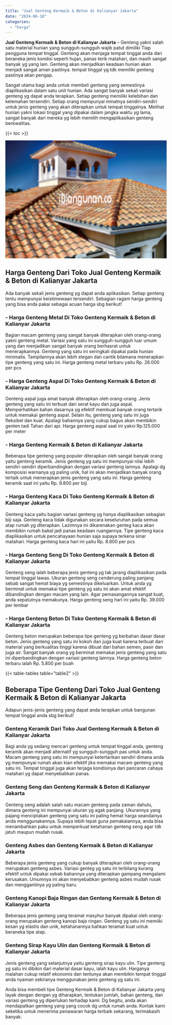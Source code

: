 ```yaml
---
title: "Jual Genteng Kermaik & Beton di Kalianyar Jakarta"
date: "2024-06-18"
categories: 
  - "harga"
---
```


**Jual Genteng Kermaik & Beton di Kalianyar Jakarta** – Genteng yakni salah satu material hunian yang sungguh-sungguh wajib patut dimiliki Tiap pengguna tempat tinggal. Genteng akan menjaga tempat tinggal anda dari beraneka jenis kondisi seperti hujan, panas terik matahari, dan masih sangat banyak yg yang lain. Genteng akan menjadikan keadaan hunian akan menjadi sangat aman pastinya. tempat tinggal yg tdk memiliki genteng pastinya akan pengap.

Sangat utama bagi anda untuk membeli genteng yang semestinya diaplikasikan dalam satu unit hunian. Ada sangat banyak sekali variasi genteng yg dapat anda terapkan. Setiap genteng memiliki kelebihan dan kelemahan tersendiri. Setiap orang mempunyai minatnya sendiri-sendiri untuk jenis genteng yang akan diterapkan untuk tempat tinggalnya. Melihat hunian yakni lokasi tinggal yang dipakai dalam jangka waktu yg lama, sangat banyak dari mereka yg lebih memilih mengaplikasikan genteng berkwalitas.

{{< toc >}}

![Jual Genteng Kermaik & Beton di Kalianyar Jakarta](/images/genteng-minimalis-murah10.png)

## Harga Genteng Dari Toko Jual Genteng Kermaik & Beton di Kalianyar Jakarta

Ada banyak sekali jenis genteng yg dapat anda aplikasikan. Setiap genteng tentu mempunyai keistimewaan tersendiri. Sebagian ragam harga genteng yang bisa anda pakai sebagai acuan harga sbg berikut!

### \- Harga Genteng Metal Di Toko Genteng Kermaik & Beton di Kalianyar Jakarta

Bagian macam genteng yang sangat banyak diterapkan oleh orang-orang yakni genteng metal. Variasi yang satu ini sungguh-sungguh luar umum yang dan menjadikan sangat banyak orang berhasrat untuk menerapkannya. Genteng yang satu ini seringkali dipakai pada hunian minimalis. Tampilannya akan lebih elegan dan cantik bilamana menerapkan tipe genteng yang satu ini. Harga genteng metal terbaru yaitu Rp. 26.000 per pcs

### \- Harga Genteng Aspal Di Toko Genteng Kermaik & Beton di Kalianyar Jakarta

Genteng aspal juga amat banyak diterapkan oleh orang-orang. Jenis genteng yang satu ini terbuat dari serat kayu dan juga aspal. Memperhatikan bahan dasarnya yg efektif membuat banyak orang tertarik untuk memakai genteng aspal. Selain itu, genteng yang satu ini juga fleksibel dan kuat. Apalagi bahannya yang cukup bagus akan membikin genten tadi Tahan dari api. Harga genteng aspal saat ini yakni Rp.125.000 per meter

### \- Harga Genteng Kermaik & Beton di Kalianyar Jakarta

Beberapa tipe genteng yang populer diterapkan oleh sangat banyak orang yaitu genteng keramik. Jenis genteng yg satu ini mempunyai nilai lebih sendiri-sendiri diperbandingkan dengan variasi genteng lainnya. Apalagi dg komposisi warnanya yg paling unik, hal ini akan menjadikan banyak orang tertaik untuk menerapkan jenis genteng yang satu ini. Harga genteng keramik saat ini yaitu Rp. 9.800 per biji

### \- Harga Genteng Kaca Di Toko Genteng Kermaik & Beton di Kalianyar Jakarta

Genteng kaca yaitu bagian variasi genteng yg hanya diaplikasikan sebagian biji saja. Genteng kaca tidak digunakan secara keseluruhan pada semua atap rumah yg diterapkan. Lazimnya ini dikarenakan genteg kaca akan membikin rumah bakal jadi panas keadaan ruangannya. Tipe genteng kaca diaplikasikan untuk pencahayaan hunian saja supaya terkena sinar matahari. Harga genteng kaca hari ini yaitu Rp. 8.800 per pcs

### \- Harga Genteng Seng Di Toko Genteng Kermaik & Beton di Kalianyar Jakarta

Genteng seng ialah beberapa jenis genteng yg tak jarang diaplikasikan pada tempat tinggal lawas. Ukuran genteng seng cenderung paling panjang sebab sangat hemat biaya yg semestinya dikeluarkan. Untuk anda yg berminat untuk memakai tipe genteng yg satu ini akan amat efektif dibandingkan dengan macam yang lain. Agar pemasangannya sangat kuat, anda sepatutnya memakunya. Harga genteng seng hari ini yaitu Rp. 39.000 per lembar

### \- Harga Genteng Beton Di Toko Genteng Kermaik & Beton di Kalianyar Jakarta

Genteng beton merupakan beberapa tipe genteng yg berbahan dasar dasar beton. Jenis genteng yang satu ini kokoh dan juga kuat karena terbuat dari material yang berkualitas tinggi karena dibuat dari bahan semen, pasir dan juga air. Sangat banyak orang yg berminat memakai jenis genteng yang satu ini diperbandingkan dengan variasi genteng lainnya. Harga genteng beton terbaru ialah Rp. 5.800 per buah

{{< table-tables table="table2" >}}

## Beberapa Tipe Genteng Dari Toko Jual Genteng Kermaik & Beton di Kalianyar Jakarta

Adapun jenis-jenis genteng yang dapat anda terapkan untuk bangunan tempat tinggal anda sbg berikut!

### Genteng Keramik Dari Toko Jual Genteng Kermaik & Beton di Kalianyar Jakarta

Bagi anda yg sedang mencari genteng untuk tempat tinggal anda, genteng keramik akan menjadi alternatif yg sungguh-sungguh pas untuk anda. Macam genteng yang satu ini mempunyai ketertarikan sendiri dimana anda yg mempunyai rumah akan kian efektif jika memakai macam genteng yang satu ini. Tempat tinggal juga akan terjaga kondisinya dari pancaran cahaya matahari yg dapat menyebabkan panas.

### Genteng Seng dan Genteng Kermaik & Beton di Kalianyar Jakarta

Genteng seng adalah salah satu macam genteng pada zaman dahulu, dimana genteng ini mempunyai ukuran yg agak panjang. Ukurannya yang pajang menciptakan genteng yang satu ini paling hemat harga seandainya anda menggunakannya. Supaya lebih tepat guna pemakaiannya, anda bisa menambahkan paku untuk memperkuat ketahanan genteng seng agar tdk jatuh maupun mudah rusak.

### Genteng Asbes dan Genteng Kermaik & Beton di Kalianyar Jakarta

Beberapa jenis genteng yang cukup banyak diterapkan oleh orang-orang merupakan genteng asbes. Variasi genteg yg satu ini terbilang kurang efektif untuk dipakai sebab bahannya yang diterapkan gampang mengalami kerusakan. Umumnya ini akan menyebabkan genteng asbes mudah rusak dan menggantinya yg paling baru.

### Genteng Kanopi Baja Ringan dan Genteng Kermaik & Beton di Kalianyar Jakarta

Beberapa jenis genteng yang teramat masyhur banyak dipakai oleh orang-orang merupakan genteng kanopi baja ringan. Genteng yg satu ini memiiki kesan yg elastis dan unik, ketahanannya bahkan teramat kuat untuk beraneka tipe atap.

### Genteng Sirap Kayu Ulin dan Genteng Kermaik & Beton di Kalianyar Jakarta

Jenis genteng yang selanjutnya yaitu genteng sirap kayu ulin. Tipe genteng yg satu ini dibikin dari material dasar kayu, ialah kayu ulin. Harganya malahan cukup relatif ekonomis dan tentunya akan membikin tempat tinggal anda nyaman sekiranya menggunakan jenis genteng yg satu ini.

Anda bisa membeli tipe Genteng Kermaik & Beton di Kalianyar Jakarta yang layak dengan dengan yg diharapkan, tentukan jumlah, bahan genteng, dan variasi genteng yg diperlukan terhadap kami. Dg begitu, anda akan mendapatkan genteng yang yang cocok dg untuk rumah anda. Kontak kami seketika untuk menerima penawaran harga terbaik sekarang, terimakasih banyak.
